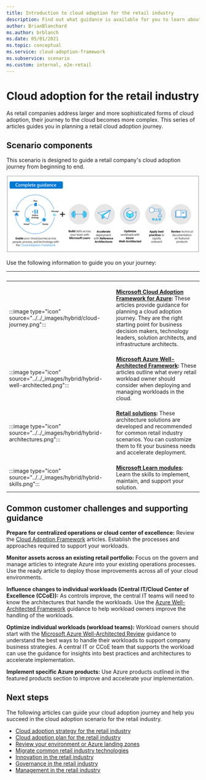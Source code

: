 ```yaml
---
title: Introduction to cloud adoption for the retail industry
description: Find out what guidance is available for you to learn about the cloud, and about planning a cloud-adoption journey for a retail company.
author: BrianBlanchard
ms.author: brblanch
ms.date: 05/01/2021
ms.topic: conceptual
ms.service: cloud-adoption-framework
ms.subservice: scenario
ms.custom: internal, e2e-retail
---
```


# Cloud adoption for the retail industry

As retail companies address larger and more sophisticated forms of cloud adoption, their journey to the cloud becomes more complex. This series of articles guides you in planning a retail cloud adoption journey.

## Scenario components

This scenario is designed to guide a retail company's cloud adoption journey from beginning to end.

![Overview graphic for complete scenario guidance](./media/scenario-guidance-overview.png)

Use the following information to guide you on your journey:

| <span title="Icon">&nbsp;</span> | <span title="Description">&nbsp;</span> |
|--|--|
| <br> :::image type="icon" source="../../_images/hybrid/cloud-journey.png"::: | <br> **[Microsoft Cloud Adoption Framework for Azure](../../get-started/index.md):** These articles provide guidance for planning a cloud adoption journey. They are the right starting point for business decision makers, technology leaders, solution architects, and infrastructure architects. |
| <br> :::image type="icon" source="../../_images/hybrid/hybrid-well-architected.png"::: | <br> **[Microsoft Azure Well-Architected Framework](/azure/architecture/framework/):** These articles outline what every retail workload owner should consider when deploying and managing workloads in the cloud. |
| <br> :::image type="icon" source="../../_images/hybrid/hybrid-architectures.png"::: | <br> **[Retail solutions](/azure/architecture/industries/retail?bc=/azure/cloud-adoption-framework/_bread/toc.json&toc=/azure/cloud-adoption-framework/industry/retail/toc.json):** These architecture solutions are developed and recommended for common retail industry scenarios. You can customize them to fit your business needs and accelerate deployment. |
| <br> :::image type="icon" source="../../_images/hybrid/hybrid-skills.png"::: | <br> **[Microsoft Learn modules](/learn/azure/):** Learn the skills to implement, maintain, and support your solution. |

## Common customer challenges and supporting guidance

**Prepare for centralized operations or cloud center of excellence:** Review the [Cloud Adoption Framework](../../get-started/index.md) articles. Establish the processes and approaches required to support your workloads.

**Monitor assets across an existing retail portfolio:** Focus on the govern and manage articles to integrate Azure into your existing operations processes. Use the ready article to deploy those improvements across all of your cloud environments.

**Influence changes to individual workloads (Central IT/Cloud Center of Excellence (CCoE)):** As controls improve, the central IT teams will need to know the architectures that handle the workloads. Use the [Azure Well-Architected Framework](/azure/architecture/framework/) guidance to help workload owners improve the handling of the workloads.

**Optimize individual workloads (workload teams):** Workload owners should start with the [Microsoft Azure Well-Architected Review](/assessments/?id=azure-architecture-review&mode=pre-assessment) guidance to understand the best ways to handle their workloads to support company business strategies. A central IT or CCoE team that supports the workload can use the guidance for insights into best practices and architectures to accelerate implementation.

**Implement specific Azure products:** Use Azure products outlined in the featured products section to improve and accelerate your implementation.

## Next steps

The following articles can guide your cloud adoption journey and help you succeed in the cloud adoption scenario for the retail industry.

- [Cloud adoption strategy for the retail industry](./strategy.md)
- [Cloud adoption plan for the retail industry](./plan.md)
- [Review your environment or Azure landing zones](./ready.md)
- [Migrate common retail industry technologies](./migrate.md)
- [Innovation in the retail industry](./innovate.md)
- [Governance in the retail industry](./govern.md)
- [Management in the retail industry](./manage.md)
